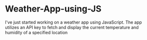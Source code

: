 # Weather-App-using-JS

I've just started working on a weather app using JavaScript. The app utilizes an API key to fetch and display the current temperature and humidity of a specified location
